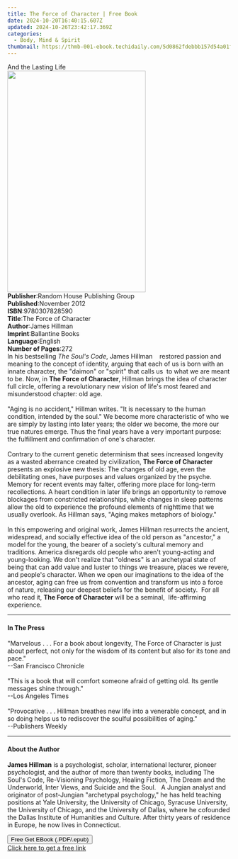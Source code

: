 ```yaml
---
title: The Force of Character | Free Book
date: 2024-10-20T16:40:15.607Z
updated: 2024-10-26T23:42:17.369Z
categories:
  - Body, Mind & Spirit
thumbnail: https://thmb-001-ebook.techidaily.com/5d0862fdebbb157d54a01ff55e47ec9f38d8c7513bfc8117f3e0ea2e39b36a2e.jpg
---
```

<main id="book-container">
  <div class="flex flex-col">
    <div class="book-brief flex-1 py-6 px-4 sm:p-6 md:py-10 md:px-8">
      <!-- brief-->
      <div class="book-brief-main">And the Lasting Life</div>
    </div>
    <div
      class="book-meta-info flex-1 grid gap-4 col-start-1 col-end-3 row-start-1 sm:mb-6 sm:grid-cols-4 lg:gap-6 lg:col-start-2 lg:row-end-6 lg:row-span-6 lg:mb-0"
    >
      <div
        class="book-meta-info-left place-content-center mt-4 p-4 text-sm leading-6 col-start-2 col-span-2 dark:text-slate-400"
      >
        <img
          class="w-full h-500 object-cover rounded-lg sm:h-255 sm:col-span-2 lg:col-span-full"
          src="https://img-001-ebook.techidaily.com/646494c8d9f00e205b2d2fe3002802e5a70cd28b760a54aa0e051a2e1aee58f5.jpg"
          alt=""
          width="312"
          height="500"
        />
      </div>
      <div
        class="book-meta-info-right mt-2 col-start-1 row-start-2 col-span-3 self-center"
      >
        <!-- meta data  -->
        <div class="flex flex-col px-4 md:px-8">
          <div class="flex-1">
            <strong>Publisher</strong>:<span class="px-2"
              >Random House Publishing Group</span
            >
          </div>
          <div class="flex-1">
            <strong>Published</strong>:<span class="px-2">November 2012</span>
          </div>
          <div class="flex-1">
            <strong>ISBN</strong>:<span class="px-2">9780307828590</span>
          </div>
          <div class="flex-1">
            <strong>Title</strong>:<span class="px-2"
              >The Force of Character</span
            >
          </div>
          <div class="flex-1">
            <strong>Author</strong>:<span class="px-2">James Hillman</span>
          </div>
          <div class="flex-1">
            <strong>Imprint</strong>:<span class="px-2">Ballantine Books</span>
          </div>
          <div class="flex-1">
            <strong>Language</strong>:<span class="px-2">English</span>
          </div>
          <div class="flex-1">
            <strong>Number of Pages</strong>:<span class="px-2">272</span>
          </div>
        </div>
      </div>
    </div>
    <div class="book-description flex-1 py-6 px-4 sm:p-6 md:py-10 md:px-8">
      <div class="book-description-main">
        <div accordion-content="" id="description">
          In his bestselling <i>The Soul's Code</i>, James
          Hillman&nbsp;&nbsp;&nbsp;&nbsp;restored passion and meaning to the
          concept of identity, arguing that each of us is born with an innate
          character, the "daimon" or "spirit" that calls us&nbsp;&nbsp;to what
          we are meant to be. Now, in <b>The Force of Character</b>, Hillman
          brings the idea of character full circle, offering a revolutionary new
          vision of life's most feared and misunderstood chapter: old age.<br />&nbsp;&nbsp;&nbsp;&nbsp;<br />
          "Aging is no accident," Hillman writes. "It is necessary to the human
          condition, intended by the soul." We become more characteristic of who
          we are simply by lasting into later years; the older we become, the
          more our true natures emerge. Thus the final years have a very
          important purpose: the fulfillment and confirmation of one's
          character.<br />&nbsp;&nbsp;&nbsp;&nbsp;&nbsp;&nbsp;<br />Contrary to
          the current genetic determinism that sees increased longevity as a
          wasted aberrance created by civilization,
          <b>The Force of Character</b> presents an explosive new thesis: The
          changes of old age, even the debilitating ones, have purposes and
          values organized by the psyche. Memory for recent events may falter,
          offering more place for long-term recollections. A heart condition in
          later life brings an opportunity to remove blockages from constricted
          relationships, while changes in sleep patterns allow the old to
          experience the profound elements of nighttime that we usually
          overlook. As Hillman says, "Aging makes metaphors of biology."<br />&nbsp;&nbsp;
          <br />In this empowering and original work, James Hillman resurrects
          the ancient, widespread, and socially effective idea of the old person
          as "ancestor," a model for the young, the bearer of a society's
          cultural memory and traditions. America disregards old people who
          aren't young-acting and young-looking. We don't realize that "oldness"
          is an archetypal state of being that can add value and luster to
          things we treasure, places we revere, and people's character. When we
          open our imaginations to the idea of the ancestor, aging can free us
          from convention and transform us into a force of nature, releasing our
          deepest beliefs for the benefit of society.&nbsp;&nbsp;For all who
          read it, <b>The Force of Character</b> will be a
          seminal,&nbsp;&nbsp;life-affirming experience.
        </div>
        <div class="accordion-fader"></div>
      </div>
    </div>
    <div class="book-excerpts flex-1 py-6 px-4 sm:p-6 md:py-10 md:px-8">
      <!-- excerpts-->
      <div class="book-excerpts-main">
        <hr />
        <h4 class="placeholder placeholder-heading">
          <span>In The Press</span>
        </h4>
        <p>
          "Marvelous . . . For a book about longevity, The Force of Character is
          just about perfect, not only for the wisdom of its content but also
          for its tone and pace."<br />--San Francisco Chronicle<br /><br />"This
          is a book that will comfort someone afraid of getting old. Its gentle
          messages shine through."<br />--Los Angeles Times<br /><br />"Provocative
          . . . Hillman breathes new life into a venerable concept, and in so
          doing helps us to rediscover the soulful possibilities of aging."<br />--Publishers
          Weekly
        </p>
      </div>
    </div>
    <div class="book-about-author flex-1 py-6 px-4 sm:p-6 md:py-10 md:px-8">
      <!-- about author-->
      <div class="book-main-author-main">
        <hr />
        <h4 class="placeholder placeholder-heading">
          <span>About the Author</span>
        </h4>
        <p>
          <b>James Hillman</b> is a psychologist, scholar, international
          lecturer, pioneer psychologist, and the author of more than twenty
          books, including The Soul's Code, Re-Visioning Psychology, Healing
          Fiction, The Dream and the Underworld, Inter Views, and Suicide and
          the Soul.&nbsp;&nbsp; A Jungian analyst and originator of post-Jungian
          "archetypal psychology," he has held teaching positions at Yale
          University, the University of Chicago, Syracuse University, the
          University of Chicago, and the University of Dallas, where he
          cofounded the Dallas Institute of Humanities and Culture. After thirty
          years of residence in Europe, he now lives in Connecticut.
        </p>
      </div>
    </div>
    <div class="book-free-get flex-1 py-6 px-4 sm:p-6 md:py-10 md:px-8">
      <button
        id="btn-free-get"
        class="bg-blue-500 hover:bg-blue-700 text-white font-bold py-2 px-4 rounded"
      >
        Free Get EBook (.PDF/.epub)
      </button>
      <div id="countdown-display" class="px-2 text-lg mt-2"></div>
      <a
        id="free-link"
        class="hidden bg-blue-500 hover:bg-blue-700 text-white font-bold py-2 px-4 rounded"
        href="https://www.ebooks.com/en-us/book/1043841/the-force-of-character/james-hillman/"
        target="_blank"
        >Click here to get a free link</a
      >
    </div>
    <script>
      let countdownTime = 0;
      let countdownInterval = null;
      document
        .getElementById('btn-free-get')
        .addEventListener('click', startCountdown);
      function startCountdown() {
        countdownTime = new Date().getTime() + 60000 * 3;
        countdownInterval = setInterval(updateCountdown, 1000);
        document.getElementById('btn-free-get').disabled = true;
        document
          .getElementById('btn-free-get')
          .classList.add('bg-gray-500', 'cursor-not-allowed');
      }
      function updateCountdown() {
        let currentTime = new Date().getTime();
        let timeLeft = countdownTime - currentTime;
        let secondsLeft = Math.floor(timeLeft / 1000);
        document.getElementById('countdown-display').innerHTML =
          `Remaining time: ${secondsLeft} seconds.`;
        if (secondsLeft <= 0) {
          clearInterval(countdownInterval);
          document.getElementById('btn-free-get').classList.add('hidden');
          document.getElementById('free-link').classList.remove('hidden');
          document.getElementById('countdown-display').innerHTML = '';
        }
      }
    </script>
  </div>
</main>

<ins class="adsbygoogle"
      style="display:block"
      data-ad-client="ca-pub-7571918770474297"
      data-ad-slot="8358498916"
      data-ad-format="auto"
      data-full-width-responsive="true"></ins>
    